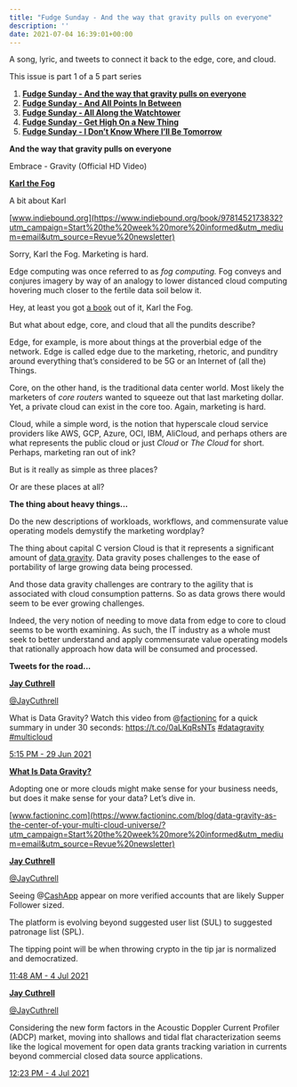 ```yaml
---
title: "Fudge Sunday - And the way that gravity pulls on everyone"
description: ''
date: 2021-07-04 16:39:01+00:00
---
```




A song, lyric, and tweets to connect it back to the edge, core, and cloud.

This issue is part 1 of a 5 part series

1. **[Fudge Sunday - And the way that gravity pulls on everyone](https://sunday.fudge.org/issues/fudge-sunday-and-the-way-that-gravity-pulls-on-everyone-673047?utm_campaign=Start%20the%20week%20more%20informed&utm_medium=email&utm_source=Revue%20newsletter)**
2. **[Fudge Sunday - And All Points In Between](https://sunday.fudge.org/issues/fudge-sunday-and-all-points-in-between-679406?utm_campaign=Start%20the%20week%20more%20informed&utm_medium=email&utm_source=Revue%20newsletter)**
3. **[Fudge Sunday - All Along the Watchtower](https://sunday.fudge.org/issues/fudge-sunday-all-along-the-watchtower-679407?utm_campaign=Start%20the%20week%20more%20informed&utm_medium=email&utm_source=Revue%20newsletter)**
4. **[Fudge Sunday - Get High On a New Thing](https://sunday.fudge.org/issues/fudge-sunday-get-high-on-a-new-thing-679408?utm_campaign=Start%20the%20week%20more%20informed&utm_medium=email&utm_source=Revue%20newsletter)**
5. **[Fudge Sunday - I Don’t Know Where I’ll Be Tomorrow](https://sunday.fudge.org/issues/fudge-sunday-i-don-t-know-where-i-ll-be-tomorrow-679416?utm_campaign=Start%20the%20week%20more%20informed&utm_medium=email&utm_source=Revue%20newsletter)**

 **And the way that gravity pulls on everyone**

Embrace - Gravity (Official HD Video)

**[Karl the Fog](https://www.indiebound.org/book/9781452173832?utm_campaign=Start%20the%20week%20more%20informed&utm_medium=email&utm_source=Revue%20newsletter)**

A bit about Karl

[www.indiebound.org](https://www.indiebound.org/book/9781452173832?utm_campaign=Start%20the%20week%20more%20informed&utm_medium=email&utm_source=Revue%20newsletter)

Sorry, Karl the Fog. Marketing is hard.

Edge computing was once referred to as *fog computing.* Fog conveys and conjures imagery by way of an analogy to lower distanced cloud computing hovering much closer to the fertile data soil below it.

Hey, at least you got [a book](https://www.indiebound.org/book/9781452173832?utm_campaign=Start%20the%20week%20more%20informed&utm_medium=email&utm_source=Revue%20newsletter) out of it, Karl the Fog.

But what about edge, core, and cloud that all the pundits describe?

Edge, for example, is more about things at the proverbial edge of the network. Edge is called edge due to the marketing, rhetoric, and punditry around everything that’s considered to be 5G or an Internet of (all the) Things.

Core, on the other hand, is the traditional data center world. Most likely the marketers of *core routers* wanted to squeeze out that last marketing dollar. Yet, a private cloud can exist in the core too. Again, marketing is hard.

Cloud, while a simple word, is the notion that hyperscale cloud service providers like AWS, GCP, Azure, OCI, IBM, AliCloud, and perhaps others are what represents the public cloud or just *Cloud* or *The Cloud* for short. Perhaps, marketing ran out of ink?

But is it really as simple as three places?

Or are these places at all?

 **The thing about heavy things...**

Do the new descriptions of workloads, workflows, and commensurate value operating models demystify the marketing wordplay?

The thing about capital C version Cloud is that it represents a significant amount of [data gravity](https://www.factioninc.com/blog/data-gravity-as-the-center-of-your-multi-cloud-universe/?utm_campaign=Start%20the%20week%20more%20informed&utm_medium=email&utm_source=Revue%20newsletter). Data gravity poses challenges to the ease of portability of large growing data being processed.

And those data gravity challenges are contrary to the agility that is associated with cloud consumption patterns. So as data grows there would seem to be ever growing challenges.

Indeed, the very notion of needing to move data from edge to core to cloud seems to be worth examining. As such, the IT industry as a whole must seek to better understand and apply commensurate value operating models that rationally approach how data will be consumed and processed.

 **Tweets for the road...**

**[Jay Cuthrell](https://web.archive.org/web/20230000000000*/https://twitter.com/jaycuthrell/status/1409983779616264201)**

[@JayCuthrell](https://web.archive.org/web/20230000000000*/https://twitter.com/jaycuthrell/status/1409983779616264201)

What is Data Gravity? Watch this video from @[factioninc](https://twitter.com/factioninc) for a quick summary in under 30 seconds: <https://t.co/0aLKqRsNTs> [#datagravity](https://twitter.com/search?q=%23datagravity "#datagravity") [#multicloud](https://twitter.com/search?q=%23multicloud "#multicloud")

 [5:15 PM - 29 Jun 2021](https://web.archive.org/web/20230000000000*/https://twitter.com/jaycuthrell/status/1409983779616264201)

**[What Is Data Gravity?](https://www.factioninc.com/blog/data-gravity-as-the-center-of-your-multi-cloud-universe/?utm_campaign=Start%20the%20week%20more%20informed&utm_medium=email&utm_source=Revue%20newsletter)**

Adopting one or more clouds might make sense for your business needs, but does it make sense for your data? Let’s dive in.

[www.factioninc.com](https://www.factioninc.com/blog/data-gravity-as-the-center-of-your-multi-cloud-universe/?utm_campaign=Start%20the%20week%20more%20informed&utm_medium=email&utm_source=Revue%20newsletter)

**[Jay Cuthrell](https://web.archive.org/web/20230000000000*/https://twitter.com/jaycuthrell/status/1411713487957594113)**

[@JayCuthrell](https://web.archive.org/web/20230000000000*/https://twitter.com/jaycuthrell/status/1411713487957594113)

Seeing @[CashApp](https://twitter.com/CashApp) appear on more verified accounts that are likely Supper Follower sized.  
  
The platform is evolving beyond suggested user list (SUL) to suggested patronage list (SPL).  
  
The tipping point will be when throwing crypto in the tip jar is normalized and democratized.

[11:48 AM - 4 Jul 2021](https://web.archive.org/web/20230000000000*/https://twitter.com/jaycuthrell/status/1411713487957594113)

**[Jay Cuthrell](https://web.archive.org/web/20230000000000*/https://twitter.com/jaycuthrell/status/1411722348844158976)**

[@JayCuthrell](https://web.archive.org/web/20230000000000*/https://twitter.com/jaycuthrell/status/1411722348844158976)

Considering the new form factors in the Acoustic Doppler Current Profiler (ADCP) market, moving into shallows and tidal flat characterization seems like the logical movement for open data grants tracking variation in currents beyond commercial closed data source applications.

[12:23 PM - 4 Jul 2021](https://web.archive.org/web/20230000000000*/https://twitter.com/jaycuthrell/status/1411722348844158976)

